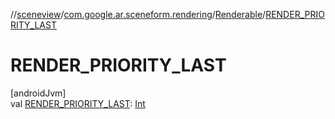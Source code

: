 //[sceneview](../../../index.md)/[com.google.ar.sceneform.rendering](../index.md)/[Renderable](index.md)/[RENDER_PRIORITY_LAST](-r-e-n-d-e-r_-p-r-i-o-r-i-t-y_-l-a-s-t.md)

# RENDER_PRIORITY_LAST

[androidJvm]\
val [RENDER_PRIORITY_LAST](-r-e-n-d-e-r_-p-r-i-o-r-i-t-y_-l-a-s-t.md): [Int](https://kotlinlang.org/api/latest/jvm/stdlib/kotlin/-int/index.html)

